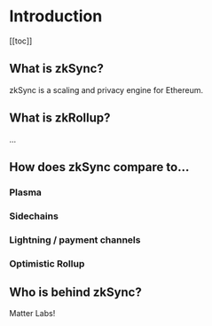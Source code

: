 # Introduction

[[toc]]

## What is zkSync?

zkSync is a scaling and privacy engine for Ethereum.

## What is zkRollup?

...

## How does zkSync compare to...

### Plasma

### Sidechains

### Lightning / payment channels

### Optimistic Rollup

## Who is behind zkSync?

Matter Labs!
